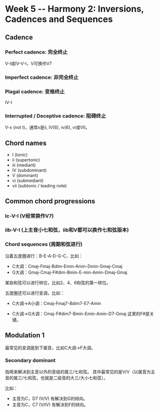# Week 5 -- Harmony 2: Inversions, Cadences and Sequences

## Cadence

### Perfect cadence: 完全终止

V-I或IV-V-I，V可换作V7


### Imperfect cadence: 非完全终止

### Plagal cadence: 变格终止

IV-I

### Interrupted / Deceptive cadence: 阻碍终止

V-x (not I)，通常x是ii, IV(6), iv(6), vi或VII。


## Chord names

* I (tonic)
* ii (supertonic)
* iii (mediant)
* IV (subdominant)
* V (dominant)
* vi (submediant)
* vii (subtonic / leading note)

## Common chord progressions

### Ic-V-I (V经常换作V7)
### iib-V-I (上主音小七和弦，iib和V都可以换作七和弦版本)

### Chord sequences (周期和弦进行)

沿着五度圈进行：B-E-A-D-G-C，比如：

* C大调：Cmaj-Fmaj-Bdim-Emin-Amin-Dmin-Gmaj-Cmaj
* G大调：Gmaj-Cmaj-F#dim-Bmin-E-min-Amin-Dmaj-Gmaj

某些和弦可以进行转位，比如2、4、6和弦的第一转位。

五度圈还可以进行变调，比如：
* C大调->A小调：Cmaj-Fmaj7-Bdim7-E7-Amin

* C大调->G大调：Cmaj-F#dim7-Bmin-Emin-Amin-D7-Gmaj
  这里的F#是关键。

## Modulation 1

最常见的变调是到下属音，比如C大调->F大调。

### Secondary dominant

指用来解决到主音以外的音级的属三/七和弦。
其中最常见的是V/V（以属音为主音的属三/七和弦，也就是二级音的大三/大小七和弦）。

比如：
* 主音为C，D7 (V/V) 有解决到G的倾向。
* 主音为C，C7 (V/IV) 有解决到F的倾向。
